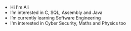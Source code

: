 - Hi I'm Ali
- I’m interested in C, SQL, Assembly and Java
- I’m currently learning Software Engineering
- I'm interested in Cyber Security, Maths and Physics too

<!---
Ali-Mattar-07/Ali-Mattar-07 is a ✨ special ✨ repository because its `README.md` (this file) appears on your GitHub profile.
You can click the Preview link to take a look at your changes.
--->
